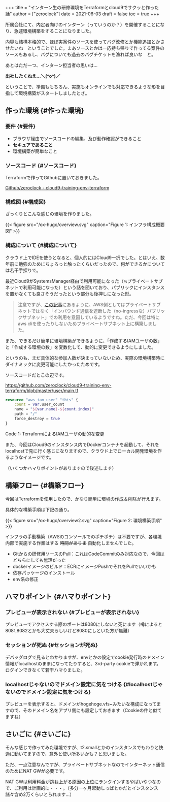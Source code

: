 +++
title = "インターン生の研修環境をTerraformとcloud9でサクッと作った話"
author = ["zeroclock"]
date = 2021-06-03
draft = false
toc = true
+++

所属会社にて、内定者向けのインターン（っていうのか？）を開催することになり、急遽環境構築をすることになりました。

内容も結構本格的で、ほぼ実案件のソースを使ってバグ改修とか機能追加とかさせたいね　ということでした。まあソースとかは一応持ち帰りで作ってる案件のソースもあるし、バグについても過去のバグチケットを漁れば良いな　と。

あとはただ一つ、インターン担当者の思いは...

<!--more-->

**出社したくねえ...＼(^o^)／**

ということで、準備ももちろん、実施もオンラインでも対応できるような形を目指して環境構築がスタートしましたとさ。


## 作った環境 {#作った環境}


### 要件 {#要件}

-   ブラウザ経由でソースコードの編集、及び動作確認ができること
-   **セキュアであること**
-   環境構築が簡単なこと


### ソースコード {#ソースコード}

Terraformで作ってGithubに置いておきました。

[Github/zeroclock - cloud9-training-env-terraform](https://github.com/zeroclock/cloud9-training-env-terraform)


### 構成図 {#構成図}

ざっくりとこんな感じの環境を作りました。

{{< figure src="/ox-hugo/overview.svg" caption="Figure 1: インフラ構成概要図" >}}


### 構成について {#構成について}

クラウド上でIDEを使うとなると、個人的にはCloud9一択でした。とはいえ、数年前に勉強のためにちょろっと触ったくらいだったので、何ができるかについては若干手探りで。

最近Cloud9がSystemsManager経由で利用可能になった（≒プライベートサブネットで利用可能になった）という話を聞いており、パブリックにインスタンスを置かなくても良さそうだったという部分も後押しになった形。

> 注意ですが、[この記事](https://dev.classmethod.jp/articles/cloud9-ide-network-condition/)にあるように、AWS側としてはプライベートサブネットではなく「インバウンド通信を遮断した（no-ingressな）パブリックサブネット」での利用を意図しているようですね。ただ、今回は特にaws cliを使ったりしないためプライベートサブネット上に構築しました。

また、できるだけ簡単に環境構築ができるように、「作成するIAMユーザの数」と「作成する環境の数」を変数化して、動的に変更できるようにしました。

というのも、まだ具体的な参加人数が決まっていないため、実際の環境構築時にダイナミックに変更可能にしたかったためです。

ソースコードだとこの辺です。

<https://github.com/zeroclock/cloud9-training-env-terraform/blob/master/user/main.tf>

```terraform
resource "aws_iam_user" "this" {
    count = var.user_count
    name = "${var.name}-${count.index}"
    path = "/"
    force_destroy = true
}
```

<div class="src-block-caption">
  <span class="src-block-number">Code 1</span>:
  TerraformによるIAMユーザの動的な変更
</div>

また、今回はCloud9のインスタンス内でDockerコンテナを起動して、それをlocalhostで見に行く感じになりますので、クラウド上でローカル開発環境を作るようなイメージです。

（いくつかハマりポイントがありますので後述します）


## 構築フロー {#構築フロー}

今回はTerraformを使用したので、かなり簡単に環境の作成＆削除が行えます。

具体的な構築手順は下記の通り。

{{< figure src="/ox-hugo/overview2.svg" caption="Figure 2: 環境構築手順" >}}

インフラの手動構築（AWSのコンソールでのポチポチ）は不要ですが、各環境内部で実施する作業はする ~~時間がありま~~ 自動化しませんでした。

-   Gitからの研修用ソースのPull：これはCodeCommitのみ対応なので、今回はどちらにしても無理だった
-   dockerイメージのビルド：ECRにイメージPushでそれをPullでいいかも
-   依存パッケージのインストール
-   env系の修正


## ハマりポイント {#ハマりポイント}


### プレビューが表示されない {#プレビューが表示されない}

プレビューでアクセスする際のポートは8080にしないと死にます（噂によると8081,8082とかも大丈夫らしいけど8080にしといた方が無難）


### セッションが死ぬ {#セッションが死ぬ}

デバッグログで見るとわかりますが、envとかの設定でcookie発行時のドメイン情報がlocalhostのままになってたりすると、3rd-party cookieで弾かれます。ログインできなくて若干ハマりました。


### localhostじゃないのでドメイン設定に気をつける {#localhostじゃないのでドメイン設定に気をつける}

プレビューを表示すると、ドメインがhogehoge.vfs~みたいな構成になってますので、そのドメイン名をアプリ側にも設定しておきます（Cookieの件と似てますね）


## さいごに {#さいごに}

そんな感じで作ってみた環境ですが、t2.smallとかのインスタンスでもわりと快適に動いてますので、意外と使い所多いかも？と思いました。

ただ、一点注意なんですが、プライベートサブネットなのでインターネット通信のためにNAT GWが必要です。

NAT GWは利用料金が跳ね上がる原因の上位にランクインするやばいやつなので、ご利用は計画的に・・・。（多分一ヶ月起動しっぱとかだとインスタンス諸々含め2万くらいとられます...）
